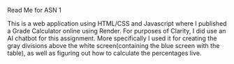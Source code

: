 Read Me for ASN 1

This is a web application using HTML/CSS and Javascript where I published a Grade Calculator online using Render. For purposes of Clarity, I did use an AI chatbot for this assignment. More specifically I used it for creating the gray divisions above the white screen(containing the blue screen with the table), as well as figuring out how to calculate the percentages live. 
